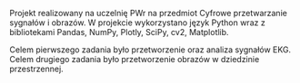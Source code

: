 Projekt realizowany na uczelnię PWr na przedmiot Cyfrowe przetwarzanie sygnałów i obrazów.
W projekcie wykorzystano język Python wraz z bibliotekami Pandas, NumPy, Plotly, SciPy, cv2, Matplotlib.

Celem pierwszego zadania było przetworzenie oraz analiza sygnałów EKG.
Celem drugiego zadania było przetworzenie obrazów w dziedzinie przestrzennej. 

